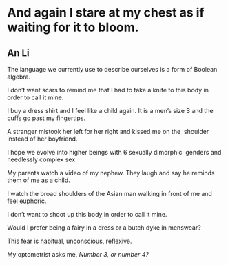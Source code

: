 # And again I stare at my chest as if waiting for it to bloom.
## An Li
The language we currently use to describe ourselves is a form of Boolean
algebra.

I don’t want scars to remind me that I had to take a knife to this body in
order to call it mine.

I buy a dress shirt and I feel like a child again. It is a men’s size S and
the cuffs go past my fingertips.

A stranger mistook her left for her right and kissed me on the  shoulder
instead of her boyfriend.

I hope we evolve into higher beings with 6 sexually dimorphic  genders and
needlessly complex sex.

My parents watch a video of my nephew. They laugh and say he reminds them of
me as a child.

I watch the broad shoulders of the Asian man walking in front of me and feel
euphoric.

I don’t want to shoot up this body in order to call it mine.

Would I prefer being a fairy in a dress or a butch dyke in menswear?

This fear is habitual, unconscious, reflexive.

My optometrist asks me, _Number 3, or number 4?_